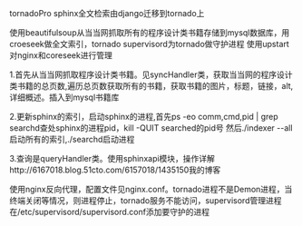 tornadoPro
sphinx全文检索由django迁移到tornado上

使用beautifulsoup从当当网抓取所有的程序设计类书籍存储到mysql数据库，用croeseek做全文索引，tornado
supervisord为tornado做守护进程  使用upstart对nginx和coreseek进行管理

1.首先从当当网抓取程序设计类书籍。见syncHandler类，获取当当网的程序设计类书籍的总页数,遍历总页数获取所有的书籍，获取书籍的图片，标题，链接，alt,详细概述。插入到mysql书籍库

2.更新sphinx的索引，启动sphinx的进程,首先ps -eo comm,cmd,pid | grep searchd查处sphinx的进程pid，kill -QUIT searched的pid号 然后./indexer --all启动所有的索引,./searchd启动进程

3.查询是queryHandler类。使用sphinxapi模块，操作详解http://6167018.blog.51cto.com/6157018/1435150我的博客



使用nginx反向代理，配置文件见nginx.conf。tornado进程不是Demon进程，当终端关闭等情况，则进程停止，tornado服务不能访问，supervisord管理进程在/etc/supervisord/supervisord.conf添加要守护的进程
